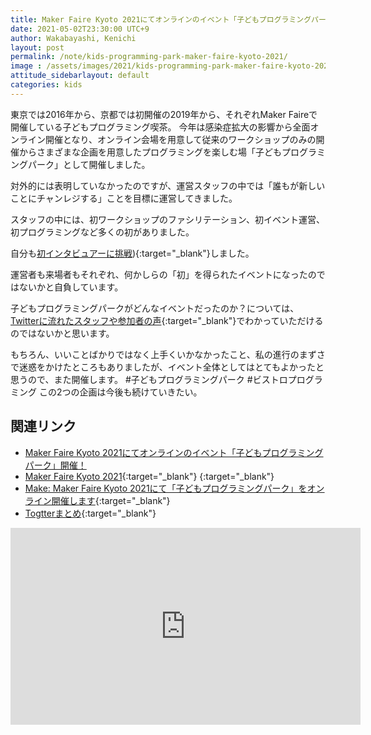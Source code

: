 ```yaml
---
title: Maker Faire Kyoto 2021にてオンラインのイベント「子どもプログラミングパーク」を開催しました
date: 2021-05-02T23:30:00 UTC+9
author: Wakabayashi, Kenichi
layout: post
permalink: /note/kids-programming-park-maker-faire-kyoto-2021/
image : /assets/images/2021/kids-programming-park-maker-faire-kyoto-2021.png
attitude_sidebarlayout: default
categories: kids
---
```

東京では2016年から、京都では初開催の2019年から、それぞれMaker Faireで開催している子どもプログラミング喫茶。
今年は感染症拡大の影響から全面オンライン開催となり、オンライン会場を用意して従来のワークショップのみの開催からさまざまな企画を用意したプログラミングを楽しむ場「子どもプログラミングパーク」として開催しました。

対外的には表明していなかったのですが、運営スタッフの中では「誰もが新しいことにチャンレジする」ことを目標に運営してきました。

スタッフの中には、初ワークショップのファシリテーション、初イベント運営、初プログラミングなど多くの初がありました。

自分も[初インタビュアーに挑戦](https://youtu.be/FRIEgIsoEwU)){:target="_blank"}しました。

運営者も来場者もそれぞれ、何かしらの「初」を得られたイベントになったのではないかと自負しています。

子どもプログラミングパークがどんなイベントだったのか？については、[Twitterに流れたスタッフや参加者の声](https://togetter.com/li/1708336){:target="_blank"}でわかっていただけるのではないかと思います。

もちろん、いいことばかりではなく上手くいかなかったこと、私の進行のまずさで迷惑をかけたところもありましたが、イベント全体としてはとてもよかったと思うので、また開催します。 #子どもプログラミングパーク #ビストロプログラミング この2つの企画は今後も続けていきたい。


## 関連リンク
- [Maker Faire Kyoto 2021にてオンラインのイベント「子どもプログラミングパーク」開催！](https://pgmsaloon4kids.github.io/kyoto/2021/)
- [Maker Faire Kyoto 2021](https://makezine.jp/event/mfk2021/){:target="_blank"}
{:target="_blank"}
- [Make: Maker Faire Kyoto 2021にて「子どもプログラミングパーク」をオンライン開催します](https://makezine.jp/blog/2021/04/kidsprogramingpark.html){:target="_blank"}
- [Togtterまとめ](https://togetter.com/li/1708336){:target="_blank"}

<iframe width="560" height="315" src="https://www.youtube.com/embed/FRIEgIsoEwU" title="YouTube video player" frameborder="0" allow="accelerometer; autoplay; clipboard-write; encrypted-media; gyroscope; picture-in-picture" allowfullscreen></iframe>

